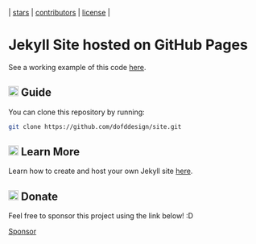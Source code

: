 | [stars](https://github.com/dofddesign/site/stargazers) | [contributors](https://github.com/dofddesign/site/graphs/contributors) | [license](https://github.com/dofddesign/site/blob/main/LICENSE) |

# Jekyll Site hosted on GitHub Pages
See a working example of this code [here](https://dofddesign.github.io/site/).

## <img src="https://www.dofddesign.com/static/resources/star.png" width="20px"> Guide
You can clone this repository by running:
```bash
git clone https://github.com/dofddesign/site.git
```

## <img src="https://www.dofddesign.com/static/resources/star.png" width="20px"> Learn More
Learn how to create and host your own Jekyll site [here](https://jekyllrb.com/docs/).

## <img src="https://www.dofddesign.com/static/resources/star.png" width="20px"> Donate

Feel free to sponsor this project using the link below! :D

<a href="https://github.com/sponsors/dofddesign" target="_blank">Sponsor</a>

